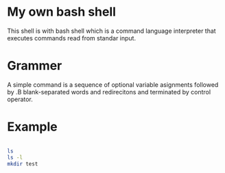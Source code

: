 # My own bash shell
This shell is with bash shell which is a command language interpreter that executes commands read from standar input.

# Grammer
A simple command is a sequence of optional variable asignments followed by .B blank-separated words and redirecitons and terminated by control operator.
# Example

``` sh

ls
ls -l
mkdir test

```